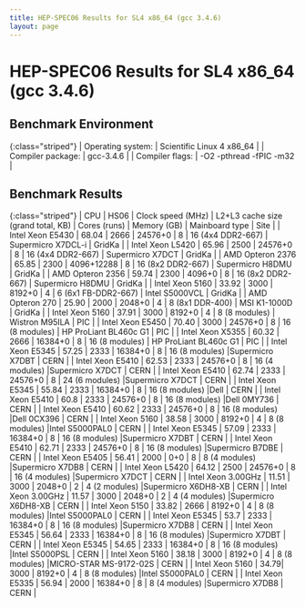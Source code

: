 ```yaml
---
title: HEP-SPEC06 Results for SL4 x86_64 (gcc 3.4.6)
layout: page
---
```


#  HEP-SPEC06 Results for SL4 x86_64 (gcc 3.4.6)

## Benchmark Environment

{:class="striped"}
| Operating system: | Scientific Linux 4 x86_64 |
| Compiler package: | gcc-3.4.6 |
| Compiler flags: | -O2 -pthread -fPIC -m32 |

## Benchmark Results

{:class="striped"}
|  CPU  | HS06 |  Clock speed (MHz)  |  L2+L3 cache size (grand total, KB)  |  Cores (runs)  |  Memory (GB)  |  Mainboard type  |  Site  |
|  Intel Xeon E5430  |  68.04 |  2666 |  24576+0  |  8  |  16 (4x4 DDR2-667)  | Supermicro X7DCL-i | GridKa |
|  Intel Xeon L5420  |  65.96 |  2500 |  24576+0  |  8  |  16 (4x4 DDR2-667)  | Supermicro X7DCT | GridKa |
|  AMD Opteron 2376  |  65.85 |  2300 |  4096+12288  |  8  |  16 (8x2 DDR2-667)  | Supermicro H8DMU | GridKa |
|  AMD Opteron 2356  |  59.74 |  2300 |  4096+0  |  8  |  16 (8x2 DDR2-667)  | Supermicro H8DMU | GridKa |
|  Intel Xeon 5160  |  33.92 |  3000 |  8192+0  |  4  |  6 (6x1 FB-DDR2-667)  | Intel S5000VCL | GridKa |
|  AMD Opteron 270  |  25.90 |  2000 |  2048+0  |  4  |  8 (8x1 DDR-400)  | MSI K1-1000D | GridKa |
|  Intel Xeon 5160  |  37.91 |  3000 |  8192+0  |  4  |  8 (8 modules)  | Wistron M95ILA  | PIC |
|  Intel Xeon E5450  |  70.40 |  3000 |  24576+0  |  8  |  16 (8 modules)  | HP ProLiant BL460c G1  | PIC |
|  Intel Xeon X5355  |  60.32 |  2666 |  16384+0  |  8  |  16 (8 modules)  | HP ProLiant BL460c G1  | PIC |
|  Intel Xeon E5345  |  57.25 |  2333 |  16384+0  |  8  |  16 (8 modules)  |Supermicro X7DBT    | CERN |
|  Intel Xeon E5410  |  62.53 |  2333 |  24576+0  |  8  |  16 (4 modules)  |Supermicro X7DCT    | CERN |
|  Intel Xeon E5410  |  62.74 |  2333 |  24576+0  |  8  |  24 (6 modules)  |Supermicro X7DCT    | CERN |
|  Intel Xeon E5345  |  55.84 |  2333 |  16384+0  |  8  |  16 (8 modules)  |Dell                | CERN |
|  Intel Xeon E5410  |    60.8 |  2333 |  24576+0  |  8  |  16 (8 modules)  |Dell 0MY736          | CERN |
|  Intel Xeon E5410  |  60.62 |  2333 |  24576+0  |  8  |  16 (8 modules)  |Dell 0CX396         | CERN |
|  Intel Xeon 5160  |    38.58 |  3000 |  8192+0  |  4  |  8 (8 modules)  |Intel S5000PAL0        | CERN |
|  Intel Xeon E5345  |  57.09 |  2333 |  16384+0  |  8  |  16 (8 modules)  |Supermicro X7DBT    | CERN |
|  Intel Xeon E5410  |  62.71 |  2333 |  24576+0  |  8  |  16 (8 modules)  |Supermicro B7DBE    | CERN |
|  Intel Xeon E5405  |  56.41 |  2000 |  0+0  |  8  |  8 (4 modules)  |Supermicro X7DB8         | CERN |
|  Intel Xeon L5420  |  64.12 |  2500 |  24576+0  |  8  |  16 (4 modules)  |Supermicro X7DCT    | CERN |
|  Intel Xeon 3.00GHz  |  11.51 |  3000 |  2048+0  |  2  |  4 (2 modules)  |Supermicro X6DH8-XB | CERN |
|  Intel Xeon 3.00GHz  |  11.57 |  3000 |  2048+0  |  2  |  4 (4 modules)  |Supermicro X6DH8-XB | CERN |
|  Intel Xeon 5150  |  33.82 |  2666 |  8192+0  |  4  |  8 (8 modules)  |Intel S5000PAL0        | CERN |
|  Intel Xeon E5345  |  53.7 |  2333 |  16384+0  |  8  |  16 (8 modules)  |Supermicro X7DB8     | CERN |
|  Intel Xeon E5345  |  56.64 |  2333 |  16384+0  |  8  |  16 (8 modules)  |Supermicro X7DBT    | CERN |
|  Intel Xeon E5345  |  54.65 |  2333 |  16384+0  |  8  |  16 (8 modules)  |Intel S5000PSL      | CERN |
|  Intel Xeon 5160  |  38.18 |  3000 |  8192+0  |  4  |  8 (8 modules)  |MICRO-STAR MS-9172-02S | CERN |
|  Intel Xeon 5160  |   34.79|  3000 |  8192+0  |  4  |  8 (8 modules)  |Intel S5000PAL0        | CERN |
|  Intel Xeon E5335  |  56.94 |  2000 |  16384+0  |  8  |  8 (4 modules)  |Supermicro X7DB8     | CERN |
